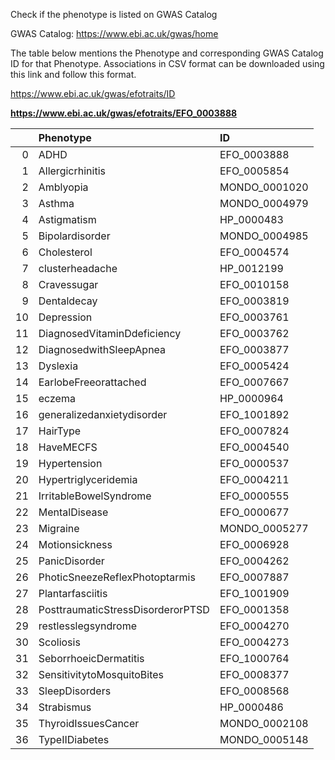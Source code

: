 Check if the phenotype is listed on GWAS Catalog

GWAS Catalog: https://www.ebi.ac.uk/gwas/home


The table below mentions the Phenotype and corresponding GWAS Catalog ID for that Phenotype. Associations in CSV format can be downloaded using this link and follow this format.

https://www.ebi.ac.uk/gwas/efotraits/ID

**https://www.ebi.ac.uk/gwas/efotraits/EFO_0003888**


|    | Phenotype                         | ID            |
|---:|:----------------------------------|:--------------|
|  0 | ADHD                              | EFO_0003888   |
|  1 | Allergicrhinitis                  | EFO_0005854   |
|  2 | Amblyopia                         | MONDO_0001020 |
|  3 | Asthma                            | MONDO_0004979 |
|  4 | Astigmatism                       | HP_0000483    |
|  5 | Bipolardisorder                   | MONDO_0004985 |
|  6 | Cholesterol                       | EFO_0004574   |
|  7 | clusterheadache                   | HP_0012199    |
|  8 | Cravessugar                       | EFO_0010158   |
|  9 | Dentaldecay                       | EFO_0003819   |
| 10 | Depression                        | EFO_0003761   |
| 11 | DiagnosedVitaminDdeficiency       | EFO_0003762   |
| 12 | DiagnosedwithSleepApnea           | EFO_0003877   |
| 13 | Dyslexia                          | EFO_0005424   |
| 14 | EarlobeFreeorattached             | EFO_0007667   |
| 15 | eczema                            | HP_0000964    |
| 16 | generalizedanxietydisorder        | EFO_1001892   |
| 17 | HairType                          | EFO_0007824   |
| 18 | HaveMECFS                         | EFO_0004540   |
| 19 | Hypertension                      | EFO_0000537   |
| 20 | Hypertriglyceridemia              | EFO_0004211   |
| 21 | IrritableBowelSyndrome            | EFO_0000555   |
| 22 | MentalDisease                     | EFO_0000677   |
| 23 | Migraine                          | MONDO_0005277 |
| 24 | Motionsickness                    | EFO_0006928   |
| 25 | PanicDisorder                     | EFO_0004262   |
| 26 | PhoticSneezeReflexPhotoptarmis    | EFO_0007887   |
| 27 | Plantarfasciitis                  | EFO_1001909   |
| 28 | PosttraumaticStressDisorderorPTSD | EFO_0001358   |
| 29 | restlesslegsyndrome               | EFO_0004270   |
| 30 | Scoliosis                         | EFO_0004273   |
| 31 | SeborrhoeicDermatitis             | EFO_1000764   |
| 32 | SensitivitytoMosquitoBites        | EFO_0008377   |
| 33 | SleepDisorders                    | EFO_0008568   |
| 34 | Strabismus                        | HP_0000486    |
| 35 | ThyroidIssuesCancer               | MONDO_0002108 |
| 36 | TypeIIDiabetes                    | MONDO_0005148 |
